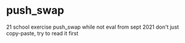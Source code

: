 # push_swap
21 school exercise push_swap while not eval from sept 2021 don't just copy-paste, try to read it first
